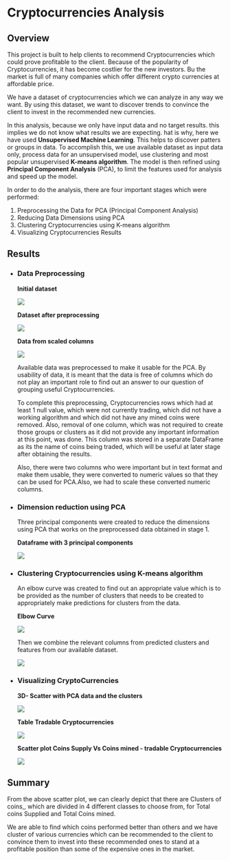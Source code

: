 # **Cryptocurrencies Analysis**

## **Overview**
This project is built to help clients to recommend Cryptocurrencies which could prove profitable to the client.
Because of the popularity of Cryptocurrencies, it has become costlier  for the new investors. Bu the market is full of many companies which offer different crypto currencies at affordable price. 

We have a dataset of cryptocurrencies which we can analyze in any way we want. By using this dataset, we want to discover trends to convince the client to invest in the recommended new currencies.

In this analysis, because we only have input data and no target results. this implies we do not know what results we are expecting. hat is why, here we have used **Unsupervised Machine Learning**. This helps to discover patters or groups in data. To accomplish this, we use available dataset as input data only, process data for an unsupervised model, use clustering and most popular unsupervised **K-means algorithm**. The model is then refined using **Principal Component Analysis** (PCA), to limit the features used for analysis and speed up the model.

In order to do the analysis, there are four important stages which were performed:

1. Preprocessing the Data for PCA (Principal Component Analysis)
2. Reducing Data Dimensions using PCA
3. Clustering Cryptocurrencies using K-means algorithm
4. Visualizing Cryptocurrencies Results
## **Results**

- ### **Data Preprocessing**

    **Initial dataset**

    ![](https://github.com/kirtibhandari/Cryptocurrencies/blob/main/Resources/initial_dataset.png)

    **Dataset after preprocessing**

    ![](https://github.com/kirtibhandari/Cryptocurrencies/blob/main/Resources/preprocessed_dataset.png)

    **Data from scaled columns**

    ![](https://github.com/kirtibhandari/Cryptocurrencies/blob/main/Resources/data_standardization.png)


     Available data was preprocessed to make it usable for the PCA. By usability of data, it is meant that the data is free of columns which do not play an important role to find out an answer to our question of grouping useful Cryptocurrencies. 

    To complete this preprocessing, Cryptocurrencies rows which had at least 1 null value, which were not currently trading, which did not have a working algorithm and which did not have any mined coins were removed. Also, removal of one column, which was not required to create those groups or clusters as it did not provide any important information at this point, was done. This column was stored in a separate DataFrame as its the name of coins being traded, which will be useful at later stage after obtaining the results. 

    Also, there were two columns who were important but in text format and make them usable, they were converted to numeric values so that they can be used for PCA.Also, we had to scale these converted numeric columns.

 - ### **Dimension reduction using PCA**

    Three principal components were created to reduce the dimensions using PCA that works on the preprocessed data obtained in stage 1.

    **Dataframe with 3 principal components**

    ![](https://github.com/kirtibhandari/Cryptocurrencies/blob/main/Resources/pca_components.png)

- ### **Clustering Cryptocurrencies using K-means algorithm**

    An elbow curve was created to find out an appropriate value which is to be provided as the number of clusters that needs to be created to appropriately make predictions for clusters from the data.

    **Elbow Curve**

    ![](https://github.com/kirtibhandari/Cryptocurrencies/blob/main/Resources/elbow_curve.png)

    Then we combine the relevant columns from predicted clusters and features from our available dataset.

    ![](https://github.com/kirtibhandari/Cryptocurrencies/blob/main/Resources/redicted_clusters.png)


- ### **Visualizing CryptoCurrencies**

    **3D- Scatter with PCA data and the clusters**

    ![](https://github.com/kirtibhandari/Cryptocurrencies/blob/main/Resources/3_D_Scatter_plot.png)

    **Table Tradable Cryptocurrencies**

    ![](https://github.com/kirtibhandari/Cryptocurrencies/blob/main/Resources/tradable_currencies.png)

    **Scatter plot Coins Supply Vs Coins mined - tradable Cryptocurrencies**

    ![](https://github.com/kirtibhandari/Cryptocurrencies/blob/main/Resources/final_plot.png)


## **Summary**
From the above scatter plot, we can clearly depict that there are Clusters of coins,, which are divided in 4 different classes to choose from, for Total coins Supplied and Total Coins mined. 

We are able to find which coins performed better than others and we have cluster of various currencies which can be recommended to the client to convince them to invest into these recommended ones to stand at a profitable position than some of the expensive ones in the market.
